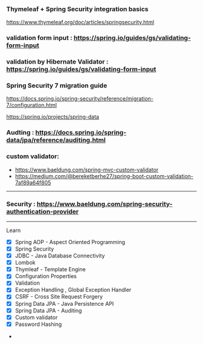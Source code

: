 
### Thymeleaf + Spring Security integration basics
https://www.thymeleaf.org/doc/articles/springsecurity.html

### validation form input : https://spring.io/guides/gs/validating-form-input



### validation by Hibernate Validator : https://spring.io/guides/gs/validating-form-input

### Spring Security 7 migration guide
https://docs.spring.io/spring-security/reference/migration-7/configuration.html



https://spring.io/projects/spring-data


### Audting : https://docs.spring.io/spring-data/jpa/reference/auditing.html



### custom validator:
- https://www.baeldung.com/spring-mvc-custom-validator
- https://medium.com/@bereketberhe27/spring-boot-custom-validation-7af89a64f805

---
### Security : https://www.baeldung.com/spring-security-authentication-provider


----
Learn

- [x] Spring  AOP - Aspect Oriented Programming
- [x] Spring Security
- [x] JDBC - Java Database Connectivity
- [x] Lombok
- [x] Thymleaf - Template Engine
- [x] Configuration Properties
- [x] Validation
- [x] Exception Handling , Global Exception Handler
- [x] CSRF - Cross Site Request Forgery
- [x] Spring  Data JPA - Java Persistence API
-[x] Spring Data JPA - Auditing
- [x] Custom validator
- [x] Password Hashing
- 


